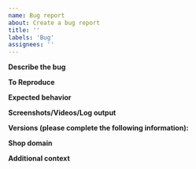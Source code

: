 ```yaml
---
name: Bug report
about: Create a bug report
title: ''
labels: 'Bug'
assignees: ''
---
```


**Describe the bug**

<!--
A clear and concise description of what the bug is.
-->

**To Reproduce**

<!--
Steps to reproduce the behavior:
1. Go to '...'
2. Click on '....'
3. Scroll down to '....'
4. See error
-->

**Expected behavior**

<!--
A clear and concise description of what you expected to happen.
-->

**Screenshots/Videos/Log output**

<!--
If applicable, add screenshots, videos or log output to help explain your problem.
-->

**Versions (please complete the following information):**

<!--
 - `@shopify/checkout-sheet-kit` version [e.g. 1.0.1]
 - Device: [e.g. iPhone 15 Pro]
 - OS: [e.g. iOS 16.0]
-->

**Shop domain**

<!--
This is optional, but will help us search logs for any errors that occurred server-side.
-->

**Additional context**

<!--
Add any other context about the problem here.
-->
